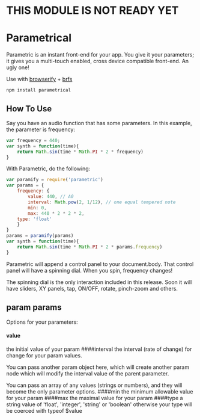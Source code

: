 # THIS MODULE IS NOT READY YET

# Parametrical

Parametric is an instant front-end for your app.  You give it your parameters; it gives you a multi-touch enabled, cross device compatible front-end.  An ugly one!

Use with [browserify](https://github.com/substack/node-browserify) + [brfs](https://github.com/substack/brfs)

```
npm install parametrical
```

## How To Use

Say you have an audio function that has some parameters.  In this example, the parameter is frequency:

```js
var frequency = 440;
var synth = function(time){
    return Math.sin(time * Math.PI * 2 * frequency)
}
```
With Parametric, do the following:
```js
var paramify = require('parametric')
var params = {
    frequency: {
        value: 440, // A0
        interval: Math.pow(2, 1/12), // one equal tempered note
        min: 0,  
        max: 440 * 2 * 2 * 2,
	type: 'float'
    }	
}
params = paramify(params)
var synth = function(time){
    return Math.sin(time * Math.PI * 2 * params.frequency)
}
```
Parametric will append a control panel to your document.body.  That control panel will have a spinning dial.  When you spin, frequency changes!

The spinning dial is the only interaction included in this release.  Soon it will have sliders, XY panels, tap, ON/OFF, rotate, pinch-zoom and others.

## param params
Options for your parameters:
#### value
the initial value of your param
####interval
the interval (rate of change) for change for your param values.

You can pass another param object here, which will create another param node which will modify the interval value of the parent parameter.

You can pass an array of any values (strings or numbers), and they will become the only parameter options.
####min
the minimum allowable value for your param
####max
the maximal value for your param
####type 
a string value of 'float', 'integer', 'string' or 'boolean'
otherwise your type will be coerced with typeof $value